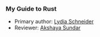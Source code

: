 ### My Guide to Rust

* Primary author: [Lydia Schneider](https://github.com/lydiaschneider)
* Reviewer: [Akshaya Sundar](https://github.com/sundarak)
